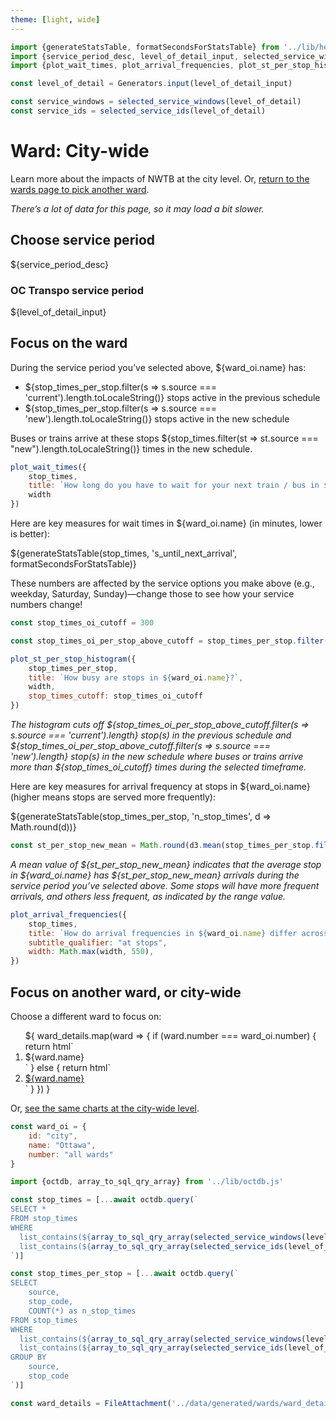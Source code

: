 ```yaml
---
theme: [light, wide]
---
```


```js
import {generateStatsTable, formatSecondsForStatsTable} from '../lib/helpers.js'
import {service_period_desc, level_of_detail_input, selected_service_windows, selected_service_ids} from '../lib/controls.js'
import {plot_wait_times, plot_arrival_frequencies, plot_st_per_stop_histogram} from '../lib/charts.js'

const level_of_detail = Generators.input(level_of_detail_input)
```

```js
const service_windows = selected_service_windows(level_of_detail)
const service_ids = selected_service_ids(level_of_detail)
```

# Ward: City-wide

Learn more about the impacts of NWTB at the city level. Or, [return to the wards page to pick another ward](/wards).

_There’s a lot of data for this page, so it may load a bit slower._

## Choose service period

${service_period_desc}

<div class="grid grid-cols-2" style="grid-auto-rows: auto;">
	<div class="card">
		<h3>OC Transpo service period</h3>
		${level_of_detail_input}
	</div>
</div>

## Focus on the ward

During the service period you’ve selected above, ${ward_oi.name} has:
- ${stop_times_per_stop.filter(s => s.source === 'current').length.toLocaleString()} stops active in the previous schedule
- ${stop_times_per_stop.filter(s => s.source === 'new').length.toLocaleString()} stops active in the new schedule

Buses or trains arrive at these stops ${stop_times.filter(st => st.source === "new").length.toLocaleString()} times in the new schedule.

```js
plot_wait_times({
    stop_times,
    title: `How long do you have to wait for your next train / bus in ${ward_oi.name}?`,
    width
})
```

<div class="grid grid-cols-2">
    <div>

Here are key measures for wait times in ${ward_oi.name} (in minutes, lower is better):

${generateStatsTable(stop_times, 's_until_next_arrival', formatSecondsForStatsTable)}

</div>
    <div class="tip" style="height: fit-content">These numbers are affected by the service options you make above (e.g., weekday, Saturday, Sunday)—change those to see how your service numbers change!</div>
</div>

```js
const stop_times_oi_cutoff = 300

const stop_times_oi_per_stop_above_cutoff = stop_times_per_stop.filter(s => s.n_stop_times > stop_times_oi_cutoff)
```

```js
plot_st_per_stop_histogram({
    stop_times_per_stop,
    title: `How busy are stops in ${ward_oi.name}?`,
    width,
    stop_times_cutoff: stop_times_oi_cutoff
})
```

_The histogram cuts off ${stop_times_oi_per_stop_above_cutoff.filter(s => s.source === 'current').length} stop(s) in the previous schedule and ${stop_times_oi_per_stop_above_cutoff.filter(s => s.source === 'new').length} stop(s) in the new schedule where buses or trains arrive more than ${stop_times_oi_cutoff} times during the selected timeframe._

Here are key measures for arrival frequency at stops in ${ward_oi.name} (higher means stops are served more frequently):

${generateStatsTable(stop_times_per_stop, 'n_stop_times', d => Math.round(d))}

```js
const st_per_stop_new_mean = Math.round(d3.mean(stop_times_per_stop.filter(st => st.source === 'new'), d => d.n_stop_times))
```

_A mean value of ${st_per_stop_new_mean} indicates that the average stop in ${ward_oi.name} has ${st_per_stop_new_mean} arrivals during the service period you’ve selected above. Some stops will have more frequent arrivals, and others less frequent, as indicated by the range value._

```js
plot_arrival_frequencies({
    stop_times,
    title: `How do arrival frequencies in ${ward_oi.name} differ across service windows?`,
    subtitle_qualifier: "at stops",
    width: Math.max(width, 550),
})
```



## Focus on another ward, or city-wide

Choose a different ward to focus on:

<ol class="grid grid-cols-2">
${
    ward_details.map(ward => {
        if (ward.number === ward_oi.number) {
            return html`
                <li>${ward.name}</li>
            `
        } else {
            return html`
                <li><a href="/wards/${ward.number}">${ward.name}</a></li>
            `
        }
    })
}
</ol>

Or, [see the same charts at the city-wide level](/wards/city-wide).

<!-- Loading -->

```js
const ward_oi = {
    id: "city",
    name: "Ottawa",
    number: "all wards"
}
```

<!-- ### Database -->

```js
import {octdb, array_to_sql_qry_array} from '../lib/octdb.js'
```

```js
const stop_times = [...await octdb.query(`
SELECT *
FROM stop_times
WHERE
  list_contains(${array_to_sql_qry_array(selected_service_windows(level_of_detail))}, service_window) AND
  list_contains(${array_to_sql_qry_array(selected_service_ids(level_of_detail))}, service_id)
`)]

const stop_times_per_stop = [...await octdb.query(`
SELECT
    source,
    stop_code,
    COUNT(*) as n_stop_times
FROM stop_times
WHERE
  list_contains(${array_to_sql_qry_array(selected_service_windows(level_of_detail))}, service_window) AND
  list_contains(${array_to_sql_qry_array(selected_service_ids(level_of_detail))}, service_id)
GROUP BY
    source,
    stop_code
`)]
```

```js
const ward_details = FileAttachment('../data/generated/wards/ward_details.json').json()
```
